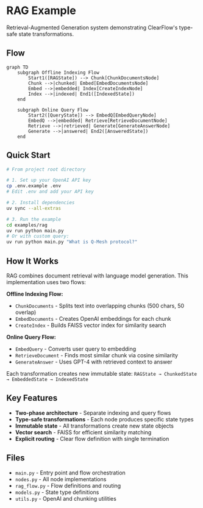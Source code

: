 # RAG Example

Retrieval-Augmented Generation system demonstrating ClearFlow's type-safe state transformations.

## Flow

```mermaid
graph TD
    subgraph Offline Indexing Flow
        Start1([RAGState]) --> Chunk[ChunkDocumentsNode]
        Chunk -->|chunked| Embed[EmbedDocumentsNode]
        Embed -->|embedded| Index[CreateIndexNode]
        Index -->|indexed| End1([IndexedState])
    end
    
    subgraph Online Query Flow
        Start2([QueryState]) --> EmbedQ[EmbedQueryNode]
        EmbedQ -->|embedded| Retrieve[RetrieveDocumentNode]
        Retrieve -->|retrieved| Generate[GenerateAnswerNode]
        Generate -->|answered| End2([AnsweredState])
    end
```

## Quick Start

```bash
# From project root directory

# 1. Set up your OpenAI API key
cp .env.example .env
# Edit .env and add your API key

# 2. Install dependencies
uv sync --all-extras

# 3. Run the example
cd examples/rag
uv run python main.py
# Or with custom query:
uv run python main.py "What is Q-Mesh protocol?"
```

## How It Works

RAG combines document retrieval with language model generation. This implementation uses two flows:

**Offline Indexing Flow:**
- `ChunkDocuments` - Splits text into overlapping chunks (500 chars, 50 overlap)
- `EmbedDocuments` - Creates OpenAI embeddings for each chunk
- `CreateIndex` - Builds FAISS vector index for similarity search

**Online Query Flow:**
- `EmbedQuery` - Converts user query to embedding
- `RetrieveDocument` - Finds most similar chunk via cosine similarity
- `GenerateAnswer` - Uses GPT-4 with retrieved context to answer

Each transformation creates new immutable state: `RAGState → ChunkedState → EmbeddedState → IndexedState`

## Key Features

- **Two-phase architecture** - Separate indexing and query flows
- **Type-safe transformations** - Each node produces specific state types
- **Immutable state** - All transformations create new state objects
- **Vector search** - FAISS for efficient similarity matching
- **Explicit routing** - Clear flow definition with single termination

## Files

- `main.py` - Entry point and flow orchestration
- `nodes.py` - All node implementations
- `rag_flow.py` - Flow definitions and routing
- `models.py` - State type definitions
- `utils.py` - OpenAI and chunking utilities
